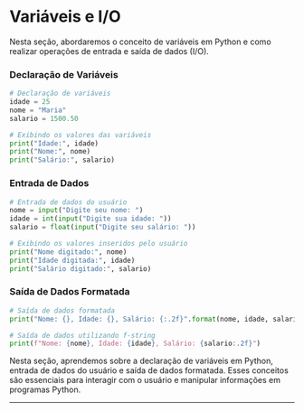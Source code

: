 # Variáveis e I/O

Nesta seção, abordaremos o conceito de variáveis em Python e como realizar operações de entrada e saída de dados (I/O).

### Declaração de Variáveis
```python
# Declaração de variáveis
idade = 25
nome = "Maria"
salario = 1500.50

# Exibindo os valores das variáveis
print("Idade:", idade)
print("Nome:", nome)
print("Salário:", salario)
```

### Entrada de Dados
```python
# Entrada de dados do usuário
nome = input("Digite seu nome: ")
idade = int(input("Digite sua idade: "))
salario = float(input("Digite seu salário: "))

# Exibindo os valores inseridos pelo usuário
print("Nome digitado:", nome)
print("Idade digitada:", idade)
print("Salário digitado:", salario)
```

### Saída de Dados Formatada
```python
# Saída de dados formatada
print("Nome: {}, Idade: {}, Salário: {:.2f}".format(nome, idade, salario))

# Saída de dados utilizando f-string
print(f"Nome: {nome}, Idade: {idade}, Salário: {salario:.2f}")
```

Nesta seção, aprendemos sobre a declaração de variáveis em Python, entrada de dados do usuário e saída de dados formatada. Esses conceitos são essenciais para interagir com o usuário e manipular informações em programas Python.

---
